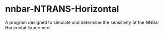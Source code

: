 nnbar-NTRANS-Horizontal
=======================

A program designed to simulate and determine the sensitivity of the NNBar Horizontal Experiment
